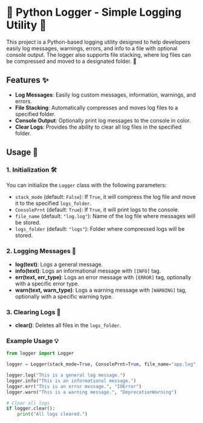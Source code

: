 # 📝 Python Logger - Simple Logging Utility 📝

This project is a Python-based logging utility designed to help developers easily log messages, warnings, errors, and info to a file with optional console output. The logger also supports file stacking, where log files can be compressed and moved to a designated folder. 📂

## Features ✨

- **Log Messages**: Easily log custom messages, information, warnings, and errors.
- **File Stacking**: Automatically compresses and moves log files to a specified folder.
- **Console Output**: Optionally print log messages to the console in color.
- **Clear Logs**: Provides the ability to clear all log files in the specified folder.

## Usage 🚀

### 1. Initialization 🛠️

You can initialize the `Logger` class with the following parameters:

- `stack_mode` (default: `False`): If `True`, it will compress the log file and move it to the specified `logs_folder`.
- `ConsolePrnt` (default: `True`): If `True`, it will print logs to the console.
- `file_name` (default: `"log.log"`): Name of the log file where messages will be stored.
- `logs_folder` (default: `"logs"`): Folder where compressed logs will be stored.

### 2. Logging Messages 📜

- **log(text)**: Logs a general message.
- **info(text)**: Logs an informational message with `[INFO]` tag.
- **err(text, err_type)**: Logs an error message with `[ERROR]` tag, optionally with a specific error type.
- **warn(text, warn_type)**: Logs a warning message with `[WARNING]` tag, optionally with a specific warning type.

### 3. Clearing Logs 🧹

- **clear()**: Deletes all files in the `logs_folder`.

### Example Usage 💡

```python
from logger import Logger

logger = Logger(stack_mode=True, ConsolePrnt=True, file_name="app.log", logs_folder="app_logs")

logger.log("This is a general log message.")
logger.info("This is an informational message.")
logger.err("This is an error message.", "IOError")
logger.warn("This is a warning message.", "DeprecationWarning")

# Clear all logs
if logger.clear():
    print("All logs cleared.")
